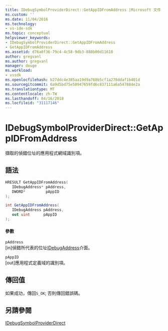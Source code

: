 ```yaml
---
title: IDebugSymbolProviderDirect::GetAppIDFromAddress |Microsoft 文件
ms.custom: ''
ms.date: 11/04/2016
ms.technology:
- vs-ide-sdk
ms.topic: conceptual
helpviewer_keywords:
- IDebugSymbolProviderDirect::GetAppIDFromAddress
- GetAppIDFromAddress
ms.assetid: d76a0f36-79c4-4c58-9db3-880b00d11610
author: gregvanl
ms.author: gregvanl
manager: douge
ms.workload:
- vssdk
ms.openlocfilehash: b27ddc4e385aa19d9a760b5cf1a278ddaf1b401d
ms.sourcegitcommit: 6a9d5bd75e50947659fd6c837111a6a547884e2a
ms.translationtype: MT
ms.contentlocale: zh-TW
ms.lasthandoff: 04/16/2018
ms.locfileid: "31117146"
---
```

# <a name="idebugsymbolproviderdirectgetappidfromaddress"></a>IDebugSymbolProviderDirect::GetAppIDFromAddress
擷取的偵錯位址的應用程式網域識別項。  
  
## <a name="syntax"></a>語法  
  
```cpp  
HRESULT GetAppIDFromAddress(  
   IDebugAddress* pAddress,  
   DWORD*         pAppID  
);  
```  
  
```csharp  
int GetAppIDFromAddress(  
   IDebugAddress pAddress,  
   out uint      pAppID  
);  
```  
  
#### <a name="parameters"></a>參數  
 `pAddress`  
 [in]偵錯所代表的位址[IDebugAddress](../../../extensibility/debugger/reference/idebugaddress.md)介面。  
  
 `pAppID`  
 [out]應用程式定義域的識別項。  
  
## <a name="return-value"></a>傳回值  
 如果成功，傳回`S_OK`; 否則傳回錯誤碼。  
  
## <a name="see-also"></a>另請參閱  
 [IDebugSymbolProviderDirect](../../../extensibility/debugger/reference/idebugsymbolproviderdirect.md)